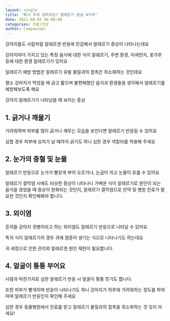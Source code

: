 ```yaml
---
layout: single
title: "혹시 우리 강아지도? 알레르기 증상 4가지"
date: 2021-08-03 06:00:00
categories: 의료/건강
author: Companimal
---
```


강아지들도 사람처럼 알레르겐 반응에 민감해서 알레르기 증상이 나타나는데요

강아지마다 가지고 있는 특정 음식에 대한 식이 알레르기, 주변 환경, 미세먼지, 꽃가루 등에 대한 환경 알레르기가 있어요

알레르기 예방 방법은 알레르기 유발 물질과의 접촉은 최소화하는 것인데요

평소 강아지가 먹었을 때 긁고 핥으며 불편해했던 음식과 환경들을 생각해서 알레르기를 예방해보도록 해요

강아지 알레르기가 나타났을 때 보이는 증상

## 1. 긁거나 깨물기

가려워하며 피부를 많이 긁거나 깨무는 모습을 보인다면 알레르기 반응일 수 있어요

심할 경우 피부에 상처가 날 때까지 긁기도 하니 심한 경우 넥칼라를 착용해 주세요

## 2. 눈가의 충혈 및 눈물

알레르기 반응으로 눈가가 빨갛게 부어 오르거나, 눈곱이 끼고 눈물이 흐를 수 있어요

알레르기 결막염 시에도 비슷한 증상이 나타나니 가벼운 식이 알레르기로 원인이 되는 음식을 끊었을 때 증상이 완화되는 것인지, 알레르기 결막염으로 안약 및 병원 진료가 필요한 것인지 확인해봐야 합니다.

## 3. 외이염

흔히들 강아지 귓병이라고 하는 외이염도 알레르기 반응으로 나타날 수 있어요

특히 식이 알레르기의 경우 귀에 염증이 생기는 식으로 나타나기도 하는데요

귀 세정으로 인한 관리와 알레르겐 원인 제한이 필요합니다.

## 4. 얼굴이 퉁퉁 부어요

사람과 마찬가지로 심한 알레르기 반응 시 얼굴이 퉁퉁 붓기도 합니다.

또한 피부가 빨개지며 반응이 나타나기도 하니 강아지가 하루에 가려워하는 정도를 파악하며 알레르기 반응인지 확인해 주세요

심한 경우 동물병원에서 진료를 받고 알레르기 물질과의 접촉을 최소화하는 것 잊지 마세요!
